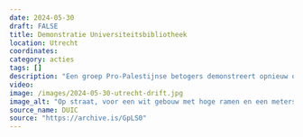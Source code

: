 ```yaml
---
date: 2024-05-30
draft: FALSE
title: Demonstratie Universiteitsbibliotheek
location: Utrecht
coordinates: 
category: acties
tags: []
description: "Een groep Pro-Palestijnse betogers demonstreert opnieuw op en rond de binnenplaats van de Universiteitsbibliotheek aan de Drift. De Universiteit Utrecht sluit de toegangspoort af. Ook politie is aanwezig. "
video: 
image: /images/2024-05-30-utrecht-drift.jpg
image_alt: "Op straat, voor een wit gebouw met hoge ramen en een metershoog hek met donkere spijlen en goude punten, zitten en staan tientallen mensen, op de rug gezien. Zij hebben bordjes en spandoeken bij zicht ter ondersteuning van Palestina, met teksten zoals (in het Engels) 'Schaam je UU',en 'UU stop met het verdedigen van genocide'. Tegen het het geleund zit een drietal mensen, waarvan één met een microfoon de groep toespreekt. Aan de andere zijde, achter het hek, zitten verschillende mensen die keffiyeh dragen naast een aantal kleurrijke kampeertenten. Op de voorgrond passeren twee voetgangers en een fietser, die toekijken. "
source_name: DUIC
source: "https://archive.is/GpLS0"
---
```

